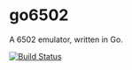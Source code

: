 go6502
======

A 6502 emulator, written in Go.

[![Build Status](https://travis-ci.org/zellyn/go6502.svg?branch=master)](https://travis-ci.org/zellyn/go6502)
